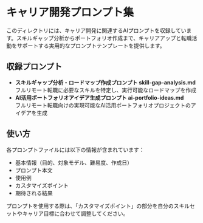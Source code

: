 # キャリア開発プロンプト集

このディレクトリには、キャリア開発に関連するAIプロンプトを収録しています。スキルギャップ分析からポートフォリオ作成まで、キャリアアップと転職活動をサポートする実用的なプロンプトテンプレートを提供します。

## 収録プロンプト

- **スキルギャップ分析・ロードマップ作成プロンプト  skill-gap-analysis.md**
   <br>フルリモート転職に必要なスキルを特定し、実行可能なロードマップを作成
- **AI活用ポートフォリオアイデア生成プロンプト  ai-portfolio-ideas.md**
  <br>フルリモート転職向けの実現可能なAI活用ポートフォリオプロジェクトのアイデアを生成

## 使い方

各プロンプトファイルには以下の情報が含まれています：
- 基本情報（目的、対象モデル、難易度、作成日）
- プロンプト本文
- 使用例
- カスタマイズポイント
- 期待される結果

プロンプトを使用する際は、「カスタマイズポイント」の部分を自分のスキルセットやキャリア目標に合わせて調整してください。
